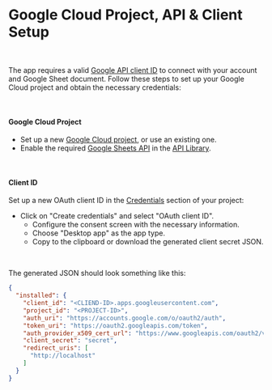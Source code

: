 # Google Cloud Project, API & Client Setup

<br />

The app requires a valid
[Google API client ID](https://developers.google.com/identity/oauth2/web/guides/get-google-api-clientid) to connect
with your account and Google Sheet document.  Follow these steps to set up your Google Cloud project and obtain the 
necessary credentials:

<br />

#### Google Cloud Project

- Set up a new [Google Cloud project](https://developers.google.com/workspace/guides/create-project), or use an existing one.
- Enable the required [Google Sheets API](https://cloud.google.com/endpoints/docs/openapi/enable-api) in the [API Library](https://console.cloud.google.com/apis/library).

<br />

#### Client ID

Set up a new OAuth client ID in the [Credentials](https://console.cloud.google.com/apis/credentials) section of your project:

- Click on "Create credentials" and select "OAuth client ID".
  - Configure the consent screen with the necessary information.
  - Choose "Desktop app" as the app type.
  - Copy to the clipboard or download the generated client secret JSON.

<br />

The generated JSON should look something like this:

```json 
{
  "installed": {
    "client_id": "<CLIEND-ID>.apps.googleusercontent.com",
    "project_id": "<PROJECT-ID>",
    "auth_uri": "https://accounts.google.com/o/oauth2/auth",
    "token_uri": "https://oauth2.googleapis.com/token",
    "auth_provider_x509_cert_url": "https://www.googleapis.com/oauth2/v1/certs",
    "client_secret": "secret",
    "redirect_uris": [
      "http://localhost"
    ]
  }
}
```